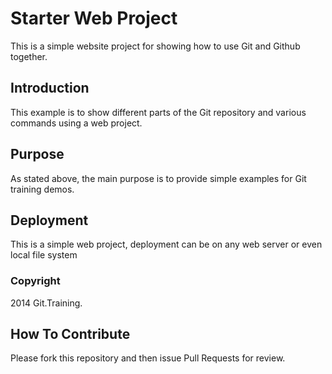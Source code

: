 # Starter Web Project

This is a simple website project for showing 
how to use Git and Github together.

## Introduction

This example is to show different parts of the Git
repository and various commands using a web project.

## Purpose

As stated above, the main purpose is to provide simple examples for Git training demos.

## Deployment

This is a simple web project, deployment can be on any web server or even local file system

### Copyright

2014 Git.Training.

## How To Contribute

Please fork this repository and then issue Pull Requests for review.